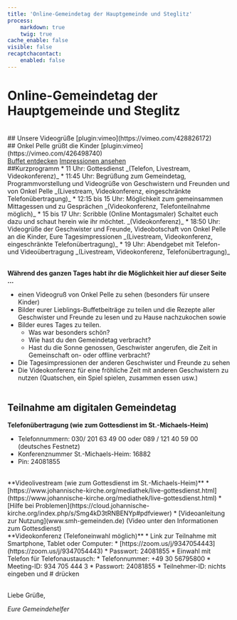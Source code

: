 ```yaml
---
title: 'Online-Gemeindetag der Hauptgemeinde und Steglitz'
process:
    markdown: true
    twig: true
cache_enable: false
visible: false
recaptchacontact:
    enabled: false
---
```


# Online-Gemeindetag der Hauptgemeinde und Steglitz
<br>
## Unsere Videogrüße
[plugin:vimeo](https://vimeo.com/428826172)  
<br>
## Onkel Pelle grüßt die Kinder
[plugin:vimeo](https://vimeo.com/426498740)  
<br>
<a href="gemeindetag/#buffet" class="event-button">Buffet entdecken</a>  <a href="gemeindetag/#impressionen" class="event-button">Impressionen ansehen</a>
<br>
##Kurzprogramm
* 11 Uhr: Gottesdienst _(Telefon, Livestream, Videokonferenz)_
* 11:45 Uhr: Begrüßung zum Gemeindetag, Programmvorstellung und Videogrüße von Geschwistern und Freunden und von Onkel Pelle _(Livestream, Videokonferenz, eingeschränkte Telefonübertragung)_
* 12:15 bis 15 Uhr: Möglichkeit zum gemeinsammen Mittagessen und zu Gesprächen _(Videokonferenz, Telefonteilnahme möglich)_
* 15 bis 17 Uhr: Scribble (Online Montagsmaler) Schaltet euch dazu und schaut herein wie ihr möchtet. _(Videokonferenz)_
* 18:50 Uhr: Videogrüße der Geschwister und Freunde, Videobotschaft von Onkel Pelle an die Kinder, Eure Tagesimpressionen _(Livestream, Videokonferenz, eingeschränkte Telefonübertragung)_
* 19 Uhr: Abendgebet mit Telefon- und Videoübertragung _(Livestream, Videokonferenz, Telefonübertragung)_
<br><br>

**Während des ganzen Tages habt ihr die Möglichkeit hier auf dieser Seite ...**
* einen Videogruß von Onkel Pelle zu sehen (besonders für unsere Kinder)
* Bilder eurer Lieblings-Buffetbeiträge zu teilen und die Rezepte aller Geschwister und Freunde zu lesen und zu Hause nachzukochen sowie
* Bilder eures Tages zu teilen.
	* Was war besonders schön?
	* Wie hast du den Gemeindetag verbracht?
	* Hast du die Sonne genossen, Geschwister angerufen, die Zeit in Gemeinschaft on- oder offline verbracht?
* Die Tagesimpressionen der anderen Geschwister und Freunde zu sehen 
* Die Videokonferenz für eine fröhliche Zeit mit anderen Geschwistern zu nutzen (Quatschen, ein Spiel spielen, zusammen essen usw.)
<br><br>

## Teilnahme am digitalen Gemeindetag

**Telefonübertragung (wie zum Gottesdienst im St.-Michaels-Heim)**
* Telefonnummern: 030/ 201 63 49 00 oder 089 / 121 40 59 00 (deutsches Festnetz)
* Konferenznummer St.-Michaels-Heim: 16882
* Pin: 24081855
<br>
**Videolivestream (wie zum Gottesdienst im St.-Michaels-Heim)**
* [https://www.johannische-kirche.org/mediathek/live-gottesdienst.html](https://www.johannische-kirche.org/mediathek/live-gottesdienst.html)
* [Hilfe bei Problemen](https://cloud.johannische-kirche.org/index.php/s/Smg4kD3tRNBENYp#pdfviewer)
* [Videoanleitung zur Nutzung](www.smh-gemeinden.de) (Video unter den Informationen zum Gottesdienst)
<br>
**Videokonferenz (Telefoneinwahl möglich)**
* Link zur Teilnahme mit Smartphone, Tablet oder Computer:
    * [https://zoom.us/j/9347054443](https://zoom.us/j/9347054443)
	* Passwort: 24081855
* Einwahl mit Telefon für Telefonaustausch:
	* Telefonnummer: +49 30 56795800
	* Meeting-ID: 934 705 444 3
	* Passwort: 24081855
	* Teilnehmer-ID: nichts eingeben und # drücken
<br><br>

Liebe Grüße,

_Eure Gemeindehelfer_
<br><br>
